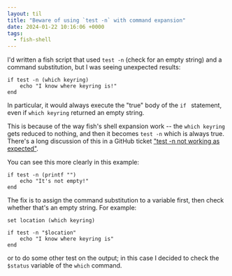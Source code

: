 ```yaml
---
layout: til
title: "Beware of using `test -n` with command expansion"
date: 2024-01-22 10:16:06 +0000
tags:
  - fish-shell
---
```

I'd written a fish script that used `test -n` (check for an empty string) and a command substitution, but I was seeing unexpected results:

```shell
if test -n (which keyring)
    echo "I know where keyring is!"
end
```

In particular, it would always execute the "true" body of the `if ` statement, even if `which keyring` returned an empty string.

This is because of the way fish's shell expansion work -- the `which keyring` gets reduced to nothing, and then it becomes `test -n` which is always true.
There's a long discussion of this in a GitHub ticket ["test -n not working as expected"][github].

You can see this more clearly in this example:

```shell
if test -n (printf "")
    echo "It's not empty!"
end
```

The fix is to assign the command substitution to a variable first, then check whether that's an empty string.
For example:

```shell
set location (which keyring)

if test -n "$location"
    echo "I know where keyring is"
end
```

or to do some other test on the output; in this case I decided to check the `$status` variable of the `which` command.

[github]: https://github.com/fish-shell/fish-shell/issues/2037
